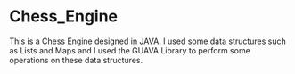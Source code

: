 # Chess_Engine
This is a Chess Engine designed in JAVA. I used some data structures such as Lists and Maps and I used the GUAVA Library to perform some operations on these data structures. 
